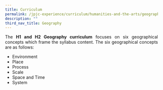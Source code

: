 ```yaml
---
title: Curriculum
permalink: /jpjc-experience/curriculum/humanities-and-the-arts/geography/curriculum/
description: ""
third_nav_title: Geography
---
```

<div align=justify>
<p>
The <strong>H1 and H2 Geography curriculum</strong> focuses on six geographical concepts which frame the syllabus content. The six geographical concepts are as follows:</p>
<ul>
	<li>Environment</li>
	<li>Place</li>
	<li>Process</li>
	<li>Scale</li>
	<li>Space and Time</li>
	<li>System</li></ul>